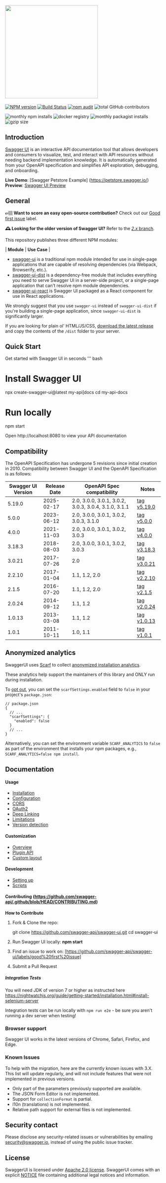 # <img src="https://raw.githubusercontent.com/swagger-api/swagger.io/wordpress/images/assets/SWU-logo-clr.png" width="300">

[![NPM version](https://badge.fury.io/js/swagger-ui.svg)](http://badge.fury.io/js/swagger-ui)
[![Build Status](https://jenkins.swagger.io/view/OSS%20-%20JavaScript/job/oss-swagger-ui-master/badge/icon?subject=jenkins%20build)](https://jenkins.swagger.io/view/OSS%20-%20JavaScript/job/oss-swagger-ui-master/)
[![npm audit](https://jenkins.swagger.io/buildStatus/icon?job=oss-swagger-ui-security-audit&subject=npm%20audit)](https://jenkins.swagger.io/job/oss-swagger-ui-security-audit/lastBuild/console)
![total GitHub contributors](https://img.shields.io/github/contributors-anon/swagger-api/swagger-ui.svg)

![monthly npm installs](https://img.shields.io/npm/dm/swagger-ui.svg?label=npm%20downloads)
![docker registry](https://img.shields.io/badge/docker-docker.swagger.io%2Fswaggerapi%2Fswagger--ui-blue)
![monthly packagist installs](https://img.shields.io/packagist/dm/swagger-api/swagger-ui.svg?label=packagist%20installs)
![gzip size](https://img.shields.io/bundlephobia/minzip/swagger-ui.svg?label=gzip%20size)

## Introduction
<!-- HIGHLIGHT START -->
[Swagger UI](https://swagger.io/tools/swagger-ui/) is an interactive API documentation tool that allows developers and consumers to visualize, test, and interact with API resources without needing backend implementation knowledge. It is automatically generated from your OpenAPI specification and simplifies API exploration, debugging, and onboarding.

**Live Demo**: [Swagger Petstore Example] (https://petstore.swagger.io/)
**Preview**: [Swagger UI Preview](https://petstore.swagger.io/api/swagger-ui.png)
<!-- HIGHLIGHT END -->

<!-- (OLD) allows anyone — be it your development team or your end consumers — to visualize and interact with the API’s resources without having any of the implementation logic in place. It’s automatically generated from your OpenAPI (formerly known as Swagger) Specification, with the visual documentation making it easy for back end implementation and client side consumption. -->

## General
**👉🏼 Want to score an easy open-source contribution?** Check out our [Good first issue](https://github.com/swagger-api/swagger-ui/issues?q=is%3Aissue+is%3Aopen+label%3A%22Good+first+issue%22) label.

**🕰️ Looking for the older version of Swagger UI?** Refer to the [*2.x* branch](https://github.com/swagger-api/swagger-ui/tree/2.x).


This repository publishes three different NPM modules:

<!-- HIGHLIGHT START -->

| **Module**        | **Use Case** |
* [swagger-ui](https://www.npmjs.com/package/swagger-ui) is a traditional npm module intended for use in single-page applications that are capable of resolving dependencies (via Webpack, Browserify, etc.).
* [swagger-ui-dist](https://www.npmjs.com/package/swagger-ui-dist) is a dependency-free module that includes everything you need to serve Swagger UI in a server-side project, or a single-page application that can't resolve npm module dependencies.
* [swagger-ui-react](https://www.npmjs.com/package/swagger-ui-react) is Swagger UI packaged as a React component for use in React applications.

We strongly suggest that you use `swagger-ui` instead of `swagger-ui-dist` if you're building a single-page application, since `swagger-ui-dist` is significantly larger.

<!-- HIGHLIGHT END -->

If you are looking for plain ol' HTML/JS/CSS, [download the latest release](https://github.com/swagger-api/swagger-ui/releases/latest) and copy the contents of the `/dist` folder to your server.


<!-- HIGHLIGHT START -->
##  Quick Start
Get started with Swagger UI in seconds
''' bash
# Install Swagger UI
npx create-swagger-ui@latest my-api[docs
cd my-api-docs

# Run locally
npm start

Open http://localhost:8080 to view your API documentation

<!-- HIGHLIGHT END -->


## Compatibility
The OpenAPI Specification has undergone 5 revisions since initial creation in 2010.  Compatibility between Swagger UI and the OpenAPI Specification is as follows:

| Swagger UI Version | Release Date | OpenAPI Spec compatibility                           | Notes                                                                 |
|--------------------|--------------|------------------------------------------------------|-----------------------------------------------------------------------|
| 5.19.0             | 2025-02-17   | 2.0, 3.0.0, 3.0.1, 3.0.2, 3.0.3, 3.0.4, 3.1.0, 3.1.1 | [tag v5.19.0](https://github.com/swagger-api/swagger-ui/tree/v5.19.0) |
| 5.0.0              | 2023-06-12   | 2.0, 3.0.0, 3.0.1, 3.0.2, 3.0.3, 3.1.0               | [tag v5.0.0](https://github.com/swagger-api/swagger-ui/tree/v5.0.0)   |
| 4.0.0              | 2021-11-03   | 2.0, 3.0.0, 3.0.1, 3.0.2, 3.0.3                      | [tag v4.0.0](https://github.com/swagger-api/swagger-ui/tree/v4.0.0)   |
| 3.18.3             | 2018-08-03   | 2.0, 3.0.0, 3.0.1, 3.0.2, 3.0.3                      | [tag v3.18.3](https://github.com/swagger-api/swagger-ui/tree/v3.18.3) |
| 3.0.21             | 2017-07-26   | 2.0                                                  | [tag v3.0.21](https://github.com/swagger-api/swagger-ui/tree/v3.0.21) |
| 2.2.10             | 2017-01-04   | 1.1, 1.2, 2.0                                        | [tag v2.2.10](https://github.com/swagger-api/swagger-ui/tree/v2.2.10) |
| 2.1.5              | 2016-07-20   | 1.1, 1.2, 2.0                                        | [tag v2.1.5](https://github.com/swagger-api/swagger-ui/tree/v2.1.5)   |
| 2.0.24             | 2014-09-12   | 1.1, 1.2                                             | [tag v2.0.24](https://github.com/swagger-api/swagger-ui/tree/v2.0.24) |
| 1.0.13             | 2013-03-08   | 1.1, 1.2                                             | [tag v1.0.13](https://github.com/swagger-api/swagger-ui/tree/v1.0.13) |
| 1.0.1              | 2011-10-11   | 1.0, 1.1                                             | [tag v1.0.1](https://github.com/swagger-api/swagger-ui/tree/v1.0.1)   |

## Anonymized analytics

SwaggerUI uses [Scarf](https://scarf.sh/) to collect [anonymized installation analytics](https://github.com/scarf-sh/scarf-js?tab=readme-ov-file#as-a-user-of-a-package-using-scarf-js-what-information-does-scarf-js-send-about-me). 

These analytics help support the maintainers of this library and ONLY run during installation.

To [opt out](https://github.com/scarf-sh/scarf-js?tab=readme-ov-file#as-a-user-of-a-package-using-scarf-js-how-can-i-opt-out-of-analytics), you can set the `scarfSettings.enabled` field to `false` in your project's `package.json`:

```
// package.json
{
  // ...
  "scarfSettings": {
    "enabled": false
  }
  // ...
}
```

Alternatively, you can set the environment variable `SCARF_ANALYTICS` to `false` as part of the environment that installs your npm packages, e.g., `SCARF_ANALYTICS=false npm install`.

## Documentation

#### Usage
- [Installation](https://github.com/swagger-api/swagger-ui/blob/HEAD/docs/usage/installation.md)
- [Configuration](https://github.com/swagger-api/swagger-ui/blob/HEAD/docs/usage/configuration.md)
- [CORS](https://github.com/swagger-api/swagger-ui/blob/HEAD/docs/usage/cors.md)
- [OAuth2](https://github.com/swagger-api/swagger-ui/blob/HEAD/docs/usage/oauth2.md)
- [Deep Linking](https://github.com/swagger-api/swagger-ui/blob/HEAD/docs/usage/deep-linking.md)
- [Limitations](https://github.com/swagger-api/swagger-ui/blob/HEAD/docs/usage/limitations.md)
- [Version detection](https://github.com/swagger-api/swagger-ui/blob/HEAD/docs/usage/version-detection.md)

#### Customization
- [Overview](https://github.com/swagger-api/swagger-ui/blob/HEAD/docs/customization/overview.md)
- [Plugin API](https://github.com/swagger-api/swagger-ui/blob/HEAD/docs/customization/plugin-api.md)
- [Custom layout](https://github.com/swagger-api/swagger-ui/blob/HEAD/docs/customization/custom-layout.md)

#### Development
- [Setting up](https://github.com/swagger-api/swagger-ui/blob/HEAD/docs/development/setting-up.md)
- [Scripts](https://github.com/swagger-api/swagger-ui/blob/HEAD/docs/development/scripts.md)

<!-- HIGHLIGHT START -->
#### Contributing (https://github.com/swagger-api/.github/blob/HEAD/CONTRIBUTING.md)
**How to Contribute**
1. Fork & Clone the repo:
   
   git clone https://github.com/swagger-api/swagger-ui.git
   cd swagger-ui

3. Run Swagger UI locally: **npm start**

4. Find an issue to work on: [https://github.com/swagger-api/swagger-ui/labels/good%20first%20issue]

5. Submit a Pull Request
<!-- HIGHLIGHT END -->

##### Integration Tests

You will need JDK of version 7 or higher as instructed here
https://nightwatchjs.org/guide/getting-started/installation.html#install-selenium-server

Integration tests can be run locally with `npm run e2e` - be sure you aren't running a dev server when testing!

### Browser support
Swagger UI works in the latest versions of Chrome, Safari, Firefox, and Edge.

### Known Issues

To help with the migration, here are the currently known issues with 3.X. This list will update regularly, and will not include features that were not implemented in previous versions.

- Only part of the parameters previously supported are available.
- The JSON Form Editor is not implemented.
- Support for `collectionFormat` is partial.
- l10n (translations) is not implemented.
- Relative path support for external files is not implemented.

## Security contact

Please disclose any security-related issues or vulnerabilities by emailing [security@swagger.io](mailto:security@swagger.io), instead of using the public issue tracker.

## License

SwaggerUI is licensed under [Apache 2.0 license](https://github.com/swagger-api/swagger-ui/blob/master/LICENSE).
SwaggerUI comes with an explicit [NOTICE](https://github.com/swagger-api/swagger-ui/blob/master/NOTICE) file
containing additional legal notices and information.
